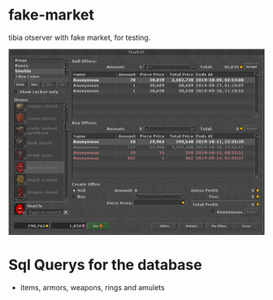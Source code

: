 # fake-market 
tibia otserver with fake market, for testing.

![Alt text](./assets/images/market_example.png "Fake Market")

# Sql Querys for the database
- items, armors, weapons, rings and amulets
